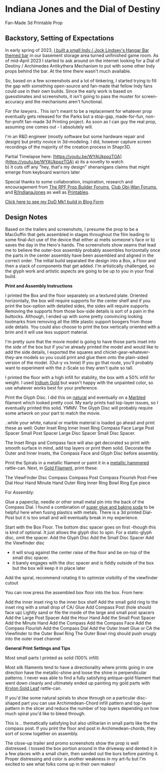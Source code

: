 
# Indiana Jones and the Dial of Destiny 
Fan-Made 3d Printable Prop

## Backstory, Setting of Expectations

In early spring of 2023, [I built a small Indy / Jock Lindsey's Hangar Bar themed bar](http://arcadeshenanigans.com/blog/2023/2/27/indybarbuild) in our basement storage area turned unfinished game room.  As of mid-April 2023 I started to ask around on the internet looking for a Dial of Destiny / Archimedes Antikythera Mechanism to put with some other Indy props behind the bar.   At the time there wasn't much available.

So, based on a few screenshots and a lot of tinkering, I started trying to fill the gap with something open-source and fan-made that fellow Indy fans could use in their own builds.  Since the early work is based on guesstimates and screenshots, it isn't going to pass the muster for screen-accuracy and the mechanisms aren't functional.

*For the lawyers..* This isn't meant to be a replacement for whatever prop eventually gets released for the Parks but a stop-gap, made-for-fun, non-for-profit fan-made 3d Printing project.   As soon as I can guy the real prop, assuming one comes out - I absolutely will. 

I'm an R&D engineer (mostly software but some hardware repair and design) but pretty novice in 3d-modeling.   I did, however capture screen recordings of the majority of the creation process in Shapr3D.   

Partial Timelapse here: [https://youtu.be/WYAUkppzTGA](https://youtu.be/WYAUkppzTGA)
a) its a novelty to watch  
b) it cuts off any "hey, that's my design" shenanigans claims that might emerge from keyboard warriors later

Special thanks to some collaboration, inspiration, research and encouragement from [The RPF Prop Builder Forums](https://www.therpf.com/forums/threads/indiana-jones-and-the-dial-of-destiny.349186/),  [Club Obi-Wan Forums](https://indygear.com/cow/viewtopic.php?t=73790&sid=c07e6c33ac531e9ba5fa7db03b1d0ea0), and [R/IndianaJones](https://www.reddit.com/r/indianajones/comments/1389rde/3d_printed_dod/) as well as [Printables](https://www.printables.com/model/468260-indiana-jones-dial-of-destiny).

[Click here to see my DoD Mk1 build in Blog Form](http://arcadeshenanigans.com/blog/2023/4/30/dial-of-destiny-prop-build-mark-i)



## Design Notes
Based on the trailers and screenshots, I presume the prop to be a MacGuffin that gets assembled in stages throughout the film leading to some final-Act use of the device that either a) melts someone's face or b) saves the day in the Hero's hands.    The screenshots show seams that lead me to believe the outer-box assembly probably assembles horizontally once the parts in the center assembly have been assembled and aligned in the correct order.  The initial build separated the design into a Box, a Floor and then a stack of components that get added.
I'm artistically challenged, so the glyph work and artistic aspects are going to be up to you in your final build.

**Print and Assembly Instructions**

I printed the Box and the floor separately on a textured plate.  Oriented horizontally, the box will require supports for the center shelf and if you print the box-option with detailed sides, the sides will require supports.   Removing the supports from those box-side details is sort of a pain in the buttocks.    Although, I ended up with some pretty convincing looking toolmarks from removing all the little plastic support boogers from those side details.   You could also choose to print the box vertically oriented with a brim and it will use less support material.

I'm pretty sure that the movie model is going to have those parts inset into the side of the box but if you've already printed the model and would like to add the side details, I exported the squares and chiclet-gear-whatever-they-are models so you could print and glue them onto the plain-sided version of the model.  (Out-y vs Innie)  If you go that route, you'll probably want to experiment with the z-Scale so they aren't quite so tall.

I printed the floor with a high infill for stability, the box with a 50% infill for weight.  I used [Iridium Gold](https://us.store.bambulab.com/products/pla-metal?variant=41002951737480) but wasn't happy with the unpainted color, so use whatever works best for your preference.

Print the Glyph Disc.  I did this on [natural](https://a.co/d/8vbXQfL) and eventually on a [Marbled](https://us.store.bambulab.com/products/pla-marble?variant=41003162992776) filament which looked pretty cool. My early prints had top-layer issues, so I eventually printed this solid.  YMMV.  The Glyph Disc will probably require some artwork on your part to match the movie.  

..while your white, natural or marble material is loaded go ahead and print these as well:
Outer Inset Ring
Inner Inset Ring
Compass Face
Large Post Spacer
Small Post Spacer
Large Disc Spacer
Small Disc Spacer. 

The Inset Rings and Compass face will also get decorated so print with smooth surface in mind, add top layers or print them solid.  Decorate the Outer and Inner Insets, the Compass Face and Glyph Disc before assembly.

Print the Spirals in a metallic filament or paint it in a [metallic hammered](https://a.co/d/cb4FKrY) rattle-can. 
Next, in [Gold Filament](https://us.store.bambulab.com/products/pla-metal?variant=41002951737480), print these:

The ViewFinder Disc
Compass
Compass Post
Compass Flourish
Post-Free Dial
Hour Hand
Minute Hand
Outer Ring
Inner Ring
Bowl Ring
Eye piece


For Assembly:

Glue a paperclip, needle or other small metal pin into the back of the Compass Dial.   I found a combination of [super glue and baking soda](https://www.youtube.com/watch?v=ImLAmfM_AgA) to be helpful here when fusing plastics with metals.    There is a 3d printed Dial-Post but it is too small and will eventually break in my experience.

Start with the Box Floor. 
The bottom disc spacer goes on first -though this is kind of optional.  It just allows the glyph disc to spin.  For a static-glyph disc, omit the spacer.
Add the Glyph Disc
Add the Small Disc Spacer
Add the Viewfinder disc 
 - it will snug against the center raise of the floor and be on-top of the small disc spacer.
 - it barely engages with the disc spacer and is fiddly outside of the box but the box will keep it in place later
 
Add the spiral, recommend rotating it to optimize visibility of the viewfinder cutout

You can now press the assembled box floor into the box. 
From here:

Add the inner inset ring to the inner box shelf
Add the small gold ring to the inset ring with a small drop of CA/ Glue
Add Compass Post (hole should face up)
Lightly sand or file the inside of the large and small post spacers
Add the Large Post Spacer
Add the Hour Hand
Add the Small Post Spacer
Add the Minute Hand
Add the Compass
Add the Compass Face
Add the Compass Flourish
Add the Compass Dial
Add the Outer Inset 
Glue or CA the Viewfinder to the Outer Bowl Ring
The Outer Bowl ring should push snugly into the outer inset channel

**General Print Settings and Tips**

Most small parts I printed as solid (100% infill)

Most silk filaments tend to have a directionality where prints going in one direction have the metallic-shine and loose the shine in perpendicular patterns.  I never was able to find a fully satisfying antique-gold filament that went down cleanly and ultimately ended up painting my gold parts with [Krylon Gold Leaf](https://www.lowes.com/pd/Krylon-High-gloss-Metallic-Gold-Leaf-Metallic-Spray-Paint-Actual-Net-Contents-11-oz/1000875130) rattle-can.

If you'd like some natural spirals to show through on a particular disc-shaped part you can use Archimedean-Chord infill pattern and top-layer pattern in the slicer and reduce the number of top layers depending on how much spiral you'd like to bleed through.  

This is .. thematically satisfying but also utilitarian in small parts like the the compass post.  If you print the floor and post in Archimedean-chords, they sort of screw together on assembly. 

The close-up trailer and promo screenshots show the prop is well distressed.   I tossed the box portion around in the driveway and dented it in a few places with a small chain, then sanded out the burs before painting it.  Proper distressing and color is another weakness in my art-fu but I'm excited to see what folks come up in their own makes!

